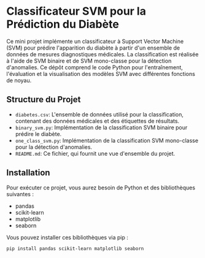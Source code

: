 # Classificateur SVM pour la Prédiction du Diabète

Ce mini projet implémente un classificateur à Support Vector Machine (SVM) pour prédire l'apparition du diabète à partir d'un ensemble de données de mesures diagnostiques médicales. La classification est réalisée à l'aide de SVM binaire et de SVM mono-classe pour la détection d'anomalies. Ce dépôt comprend le code Python pour l'entraînement, l'évaluation et la visualisation des modèles SVM avec différentes fonctions de noyau.

## Structure du Projet

- `diabetes.csv`: L'ensemble de données utilisé pour la classification, contenant des données médicales et des étiquettes de résultats.
- `binary_svm.py`: Implémentation de la classification SVM binaire pour prédire le diabète.
- `one_class_svm.py`: Implémentation de la classification SVM mono-classe pour la détection d'anomalies.
- `README.md`: Ce fichier, qui fournit une vue d'ensemble du projet.

## Installation

Pour exécuter ce projet, vous aurez besoin de Python et des bibliothèques suivantes :

- pandas
- scikit-learn
- matplotlib
- seaborn

Vous pouvez installer ces bibliothèques via pip :

```bash
pip install pandas scikit-learn matplotlib seaborn
